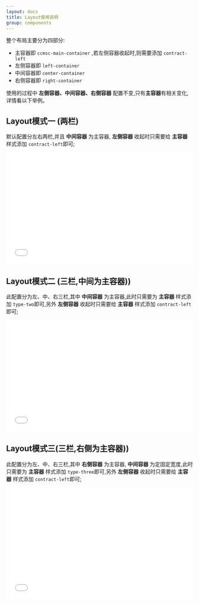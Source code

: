 ```yaml
---
layout: docs
title: Layout使用说明
group: components
---
```


整个布局主要分为四部分:

* 主容器即 `ccmsc-main-container` ,若左侧容器收起时,则需要添加 `contract-left`
* 左侧容器即 `left-container` 
* 中间容器即 `center-container`
* 右侧容器即 `right-container`

使用的过程中 **左侧容器、中间容器、右侧容器** 配置不变,只有**主容器**有相关变化,详情看以下举例。

## Layout模式一 (两栏)
默认配置分左右两栏,并且 **中间容器** 为主容器, **左侧容器** 收起时只需要给 **主容器** 样式添加 `contract-left`即可;

<iframe width="100%" height="300" src="//jsfiddle.net/maxmu/b0efy6no/embedded/" allowfullscreen="allowfullscreen" frameborder="0"></iframe>

## Layout模式二 (三栏,中间为主容器))
此配置分为左、中、右三栏,其中 **中间容器** 为主容器,此时只需要为 **主容器** 样式添加 `type-two`即可,另外 **左侧容器** 收起时只需要给 **主容器** 样式添加 `contract-left`即可;

<iframe width="100%" height="300" src="//jsfiddle.net/maxmu/mf52zjL8/embedded/" allowfullscreen="allowfullscreen" frameborder="0"></iframe>


## Layout模式三(三栏,右侧为主容器))
此配置分为左、中、右三栏,其中 **右侧容器** 为主容器, **中间容器** 为定固定宽度,此时只需要为 **主容器** 样式添加 `type-three`即可,另外 **左侧容器** 收起时只需要给 **主容器** 样式添加 `contract-left`即可;

<iframe width="100%" height="300" src="//jsfiddle.net/maxmu/0qvs4xnn/embedded/" allowfullscreen="allowfullscreen" frameborder="0"></iframe>

	
